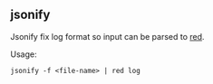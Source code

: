 ## jsonify

Jsonify fix log format so input can be parsed to [red](https://github.com/antonmedv/red). 

Usage: 
```
jsonify -f <file-name> | red log 
```
